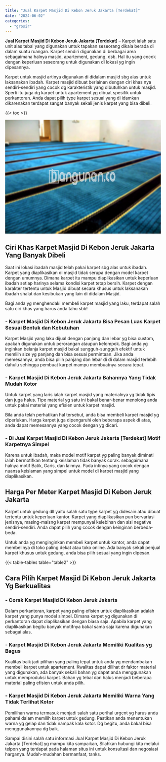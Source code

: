 ```yaml
---
title: "Jual Karpet Masjid Di Kebon Jeruk Jakarta [Terdekat]"
date: "2024-06-02"
categories: 
  - "grosir"
---
```


**Jual Karpet Masjid Di Kebon Jeruk Jakarta \[Terdekat\]** – Karpet ialah satu unit alas tebal yang digunakan untuk tapakan seseorang dikala berada di dalam suatu ruangan. Karpet sendiri digunakan di berbagai area sebagaimana halnya masjid, apartement, gedung, dsb. Hal itu yang cocok dengan keperluan seseorang untuk digunakan di lokasi yg ingin dipesannya.

Karpet untuk masjid artinya digunakan di didalam masjid sbg alas untuk laksanakan ibadah. Karpet masjid dibuat berlainan dengan ciri khas nya sendiri-sendiri yang cocok dg karakteristik yang dibutuhkan untuk masjid. Sperti itu juga dg karpet untuk apartement yg dibuat spesifik untuk perkantoran. Anda dapat pilih type karpet sesuai yang di idamkan dikarenakan terdapat sangat banyak sekali jenis karpet yang bisa dibeli.

{{< toc >}}

![Jual Karpet Masjid Di Kebon Jeruk Jakarta [Terdekat]](/images/grosir-karpet-murah-24.png)

## Ciri Khas Karpet Masjid Di Kebon Jeruk Jakarta Yang Banyak Dibeli

Saat ini lokasi ibadah masjid telah pakai karpet sbg alas untuk ibadah. Karpet yang diaplikasikan di masjid tidak serupa dengan model karpet dengan umumnya. Dimana karpet itu mampu diaplikasikan untuk keperluan ibadah setiap harinya selama kondisi karpet tetap bersih. Karpet dengan karakter tertentu untuk Masjid dibuat secara khusus untuk laksanakan ibadah shalat dan kesibukan yang lain di didalam Masjid.

Bagi anda yg menghendaki membeli karpet masjid yang laku, terdapat salah satu ciri khas yang harus anda tahu sbb!

### \- Karpet Masjid Di Kebon Jeruk Jakarta Bisa Pesan Luas Karpet Sesuai Bentuk dan Kebutuhan

Karpet Masjid yang laku dijual dengan panjang dan lebar yg bisa custom, apakah digunakan untuk perorangan ataupun kelompok. Bagi anda yg inginkan belanja karpet masjid bakal sungguh-sungguh efektif untuk memliih size yg panjang dan bisa sesuai permintaan. Jika anda memesannya, anda bisa pilih panjang dan lebar di di dalam masjid terlebih dahulu sehingga pembuat karpet mampu membuatnya secara tepat.

### \- Karpet Masjid Di Kebon Jeruk Jakarta Bahannya Yang Tidak Mudah Kotor

Untuk karpet yang laris ialah karpet masjid yang materialnya yg tidak tipis dan juga halus. Tipe material yg satu ini bakal benar-benar menolong anda untuk pakai material yang efisien untuk karpet masjid.

Bila anda telah perhatikan hal tersebut, anda bisa membeli karpet masjid yg diperlukan. Harga karpet juga dipengaruhi oleh beberapa aspek di atas, anda dapat memesannya yang cocok dengan yg dicari.

### \- Di Jual Karpet Masjid Di Kebon Jeruk Jakarta \[Terdekat\] Motif Karpetnya Simpel

Karena untuk ibadah, maka model motif karpet yg paling banyak diminati ialah bermotifkan tentang keislaman tidak banyak corak. sebagaimana halnya motif Batik, Garis, dan lainnya. Pada intinya yang cocok dengan nuansa keislaman yang simpel untuk model di karpet masjid yang diaplikasikan.

## Harga Per Meter Karpet Masjid Di Kebon Jeruk Jakarta

Karpet untuk gedung dll yaitu salah satu type karpet yg didesain atau dibuat tertentu untuk keperluan kantor. Karpet yang diaplikasikan pun bervariasi jenisnya, masing-maisng karpet mempunyai kelebihan dan sisi negative sendiri-sendiri. Anda dapat pilih yang cocok dengan keinginan berbeda-beda.

Untuk anda yg menginginkan membeli karpet untuk kantor, anda dapat membelinya di toko paling dekat atau toko online. Ada banyak sekali penjual karpet khusus untuk gedung, anda bisa pilih sesuai yang ingin dipesan.

{{< table-tables table="table2" >}}

## Cara Pilih Karpet Masjid Di Kebon Jeruk Jakarta Yg Berkualitas

### \- Corak Karpet Masjid Di Kebon Jeruk Jakarta

Dalam perkantoran, karpet yang paling efisien untuk diaplikasikan adalah karpet yang punya model simpel. Dimana karpet yg digunakan di perkantoran dapat diaplikasikan dengan biasa saja. Apabila karpet yang diaplikasikan begitu banyak motifnya bakal sama saja karena digunakan sebagai alas.

### \- Karpet Masjid Di Kebon Jeruk Jakarta Memiliki Kualitas yg Bagus

Kualitas baik jadi pilihan yang paling tepat untuk anda yg mendambakan membeli karpet untuk apartement. Kwalitas dapat dilihat dr faktor material yang digunakan, ada banyak sekali bahan yg dapat anda menggunakan untuk memproduksi karpet. Bahan yg tebal dan halus menjadi beberapa material paling efisien untuk anda pilih.

### \- Karpet Masjid Di Kebon Jeruk Jakarta Memiliki Warna Yang Tidak Terlihat Kotor

Pemilihan warna termasuk menjadi salah satu perihal urgent yg harus anda pahami dalam memilih karpet untuk gedung. Pastikan anda menentukan warna yg gelap dan tidak nampak kala kotor. Dg begitu, anda bakal bisa menggunakannya dg baik.

Sampai disini salah satu informasi Jual Karpet Masjid Di Kebon Jeruk Jakarta \[Terdekat\] yg mampu kita sampaikan, Silahkan hubungi kita melalui telpon yang terdapat pada halaman situs ini untuk konsultasi dan negosiasi harganya. Mudah-mudahan bermanfaat, tanks.
